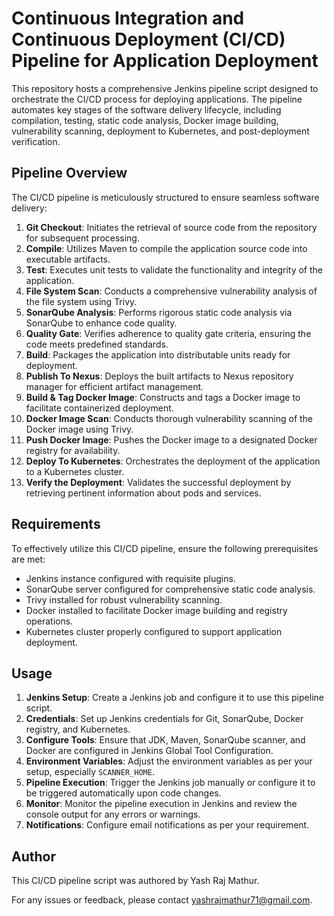 # Continuous Integration and Continuous Deployment (CI/CD) Pipeline for Application Deployment

This repository hosts a comprehensive Jenkins pipeline script designed to orchestrate the CI/CD process for deploying applications. The pipeline automates key stages of the software delivery lifecycle, including compilation, testing, static code analysis, Docker image building, vulnerability scanning, deployment to Kubernetes, and post-deployment verification.

## Pipeline Overview

The CI/CD pipeline is meticulously structured to ensure seamless software delivery:

1. **Git Checkout**: Initiates the retrieval of source code from the repository for subsequent processing.
2. **Compile**: Utilizes Maven to compile the application source code into executable artifacts.
3. **Test**: Executes unit tests to validate the functionality and integrity of the application.
4. **File System Scan**: Conducts a comprehensive vulnerability analysis of the file system using Trivy.
5. **SonarQube Analysis**: Performs rigorous static code analysis via SonarQube to enhance code quality.
6. **Quality Gate**: Verifies adherence to quality gate criteria, ensuring the code meets predefined standards.
7. **Build**: Packages the application into distributable units ready for deployment.
8. **Publish To Nexus**: Deploys the built artifacts to Nexus repository manager for efficient artifact management.
9. **Build & Tag Docker Image**: Constructs and tags a Docker image to facilitate containerized deployment.
10. **Docker Image Scan**: Conducts thorough vulnerability scanning of the Docker image using Trivy.
11. **Push Docker Image**: Pushes the Docker image to a designated Docker registry for availability.
12. **Deploy To Kubernetes**: Orchestrates the deployment of the application to a Kubernetes cluster.
13. **Verify the Deployment**: Validates the successful deployment by retrieving pertinent information about pods and services.

## Requirements

To effectively utilize this CI/CD pipeline, ensure the following prerequisites are met:

- Jenkins instance configured with requisite plugins.
- SonarQube server configured for comprehensive static code analysis.
- Trivy installed for robust vulnerability scanning.
- Docker installed to facilitate Docker image building and registry operations.
- Kubernetes cluster properly configured to support application deployment.

## Usage

1. **Jenkins Setup**: Create a Jenkins job and configure it to use this pipeline script.
2. **Credentials**: Set up Jenkins credentials for Git, SonarQube, Docker registry, and Kubernetes.
3. **Configure Tools**: Ensure that JDK, Maven, SonarQube scanner, and Docker are configured in Jenkins Global Tool Configuration.
4. **Environment Variables**: Adjust the environment variables as per your setup, especially `SCANNER_HOME`.
5. **Pipeline Execution**: Trigger the Jenkins job manually or configure it to be triggered automatically upon code changes.
6. **Monitor**: Monitor the pipeline execution in Jenkins and review the console output for any errors or warnings.
7. **Notifications**: Configure email notifications as per your requirement.

## Author

This CI/CD pipeline script was authored by Yash Raj Mathur. 

For any issues or feedback, please contact yashrajmathur71@gmail.com.
